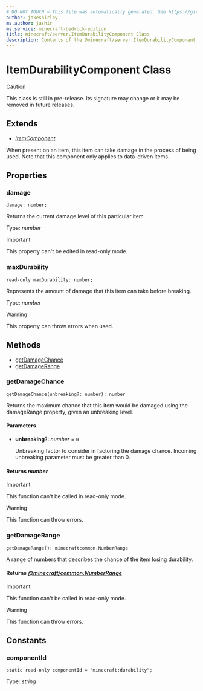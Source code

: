 ```yaml
---
# DO NOT TOUCH — This file was automatically generated. See https://github.com/mojang/minecraftapidocsgenerator to modify descriptions, examples, etc.
author: jakeshirley
ms.author: jashir
ms.service: minecraft-bedrock-edition
title: minecraft/server.ItemDurabilityComponent Class
description: Contents of the @minecraft/server.ItemDurabilityComponent class.
---
```

# ItemDurabilityComponent Class

> [!CAUTION]
> This class is still in pre-release.  Its signature may change or it may be removed in future releases.

## Extends
- [*ItemComponent*](ItemComponent.md)

When present on an item, this item can take damage in the process of being used. Note that this component only applies to data-driven items.

## Properties

### **damage**
`damage: number;`

Returns the current damage level of this particular item.

Type: *number*
  
> [!IMPORTANT]
> This property can't be edited in read-only mode.

### **maxDurability**
`read-only maxDurability: number;`

Represents the amount of damage that this item can take before breaking.

Type: *number*
    
> [!WARNING]
> This property can throw errors when used.

## Methods
- [getDamageChance](#getdamagechance)
- [getDamageRange](#getdamagerange)

### **getDamageChance**
`
getDamageChance(unbreaking?: number): number
`

Returns the maximum chance that this item would be damaged using the damageRange property, given an unbreaking level.

#### **Parameters**
- **unbreaking**?: *number* = `0`
  
  Unbreaking factor to consider in factoring the damage chance. Incoming unbreaking parameter must be greater than 0.

#### **Returns** *number*

> [!IMPORTANT]
> This function can't be called in read-only mode.

> [!WARNING]
> This function can throw errors.

### **getDamageRange**
`
getDamageRange(): minecraftcommon.NumberRange
`

A range of numbers that describes the chance of the item losing durability.

#### **Returns** [*@minecraft/common.NumberRange*](../../minecraft/common/NumberRange.md)

> [!IMPORTANT]
> This function can't be called in read-only mode.

> [!WARNING]
> This function can throw errors.

## Constants

### **componentId**
`static read-only componentId = "minecraft:durability";`

Type: *string*
